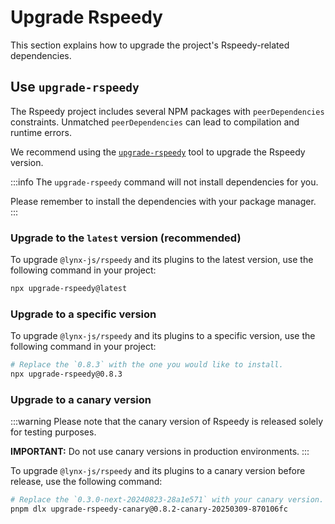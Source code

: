 # Upgrade Rspeedy

This section explains how to upgrade the project's Rspeedy-related dependencies.

## Use `upgrade-rspeedy`

The Rspeedy project includes several NPM packages with `peerDependencies` constraints. Unmatched `peerDependencies` can lead to compilation and runtime errors.

We recommend using the [`upgrade-rspeedy`](https://npmjs.org/package/upgrade-rspeedy) tool to upgrade the Rspeedy version.

:::info
The `upgrade-rspeedy` command will not install dependencies for you.

Please remember to install the dependencies with your package manager.
:::

### Upgrade to the `latest` version (recommended)

To upgrade `@lynx-js/rspeedy` and its plugins to the latest version, use the following command in your project:

```bash
npx upgrade-rspeedy@latest
```

### Upgrade to a specific version

To upgrade `@lynx-js/rspeedy` and its plugins to a specific version, use the following command in your project:

```bash
# Replace the `0.8.3` with the one you would like to install.
npx upgrade-rspeedy@0.8.3
```

### Upgrade to a canary version

:::warning
Please note that the canary version of Rspeedy is released solely for testing purposes.

**IMPORTANT:** Do not use canary versions in production environments.
:::

To upgrade `@lynx-js/rspeedy` and its plugins to a canary version before release, use the following command:

```bash
# Replace the `0.3.0-next-20240823-28a1e571` with your canary version.
pnpm dlx upgrade-rspeedy-canary@0.8.2-canary-20250309-870106fc
```
